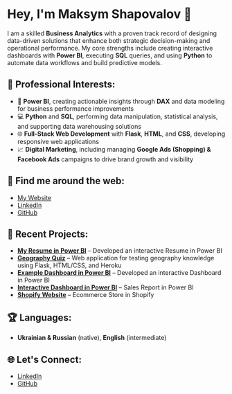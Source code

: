 # Hey, I'm Maksym Shapovalov 👋

I am a skilled **Business Analytics** with a proven track record of designing data-driven solutions that enhance both strategic decision-making and operational performance. My core strengths include creating interactive dashboards with **Power BI**, executing **SQL** queries, and using **Python** to automate data workflows and build predictive models.

## 💼 Professional Interests:
- 🚀 **Power BI**, creating actionable insights through **DAX** and data modeling for business performance improvements
- 💻 **Python** and **SQL**, performing data manipulation, statistical analysis, and supporting data warehousing solutions
- 🌐 **Full-Stack Web Development** with **Flask**, **HTML**, and **CSS**, developing responsive web applications
- 📈 **Digital Marketing**, including managing **Google Ads (Shopping) & Facebook Ads** campaigns to drive brand growth and visibility

## 🔗 Find me around the web:
- <a href="https://resume-ms.com" target="_blank">My Website</a>
- <a href="https://linkedin.com/in/mshapovalov" target="_blank">LinkedIn</a>
- <a href="https://github.com/shapovalov-maks" target="_blank">GitHub</a>

## 📂 Recent Projects:
- **<a href="https://bi-resume.resume-ms.com/" target="_blank">My Resume in Power BI</a>** – Developed an interactive Resume in Power BI
- **<a href="https://geo-quiz-403258dfbda4.herokuapp.com/" target="_blank">Geography Quiz</a>** – Web application for testing geography knowledge using Flask, HTML/CSS, and
Heroku
- **<a href="https://dashboard4.resume-ms.com/" target="_blank">Example Dashboard in Power BI</a>** – Developed an interactive Dashboard in Power BI
- **<a href="https://dashboard.resume-ms.com/" target="_blank">Interactive Dashboard in Power BI</a>** – Sales Report in Power BI
- **<a href="https://beatevivere.com/" target="_blank">Shopify Website</a>** – Ecommerce Store in Shopify

## 🏆 Languages:
- **Ukrainian & Russian** (native), **English** (intermediate)
## 🌐 Let's Connect:
- [LinkedIn](https://linkedin.com/in/mshapovalov)
- [GitHub](https://github.com/mshapovalov)

